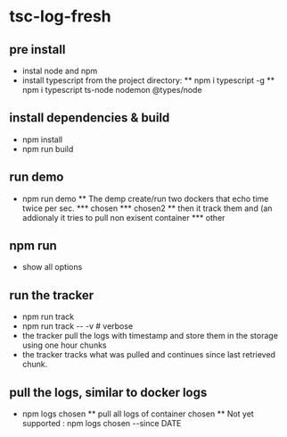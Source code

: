 # tsc-log-fresh

## pre install
* instal node and npm
* install typescript from the project directory:
** npm i typescript -g
** npm i  typescript  ts-node nodemon @types/node

## install dependencies & build
* npm install
* npm run build

## run demo
* npm run demo
** The demp create/run two dockers that echo time twice per sec.
*** chosen
*** chosen2
** then it track them and (an addionaly it tries to pull non exisent container
*** other

## npm run 
* show all options

## run the tracker 
* npm run track
* npm run track -- -v    # verbose 
* the tracker pull the logs with timestamp and store them in the storage using one hour chunks
* the tracker tracks what was pulled and continues since last retrieved chunk.

## pull the logs, similar to docker logs
* npm logs chosen 
** pull all logs of container chosen
** Not yet supported : npm logs chosen --since DATE